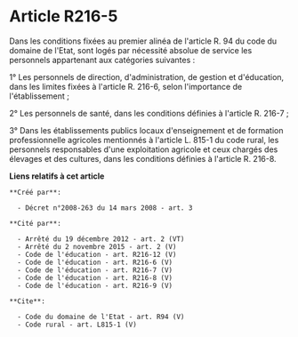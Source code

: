 # Article R216-5

Dans les conditions fixées au premier alinéa de l'article R. 94 du code du domaine de l'Etat, sont logés par nécessité
absolue de service les personnels appartenant aux catégories suivantes : 

1° Les personnels de direction, d'administration, de gestion et d'éducation, dans les limites fixées à l'article R. 216-6,
selon l'importance de l'établissement ; 

2° Les personnels de santé, dans les conditions définies à l'article R. 216-7 ; 

3° Dans les établissements publics locaux d'enseignement et de formation professionnelle agricoles mentionnés à l'article L.
815-1 du code rural, les personnels responsables d'une exploitation agricole et ceux chargés des élevages et des cultures,
dans les conditions définies à l'article R. 216-8.

**Liens relatifs à cet article**

	**Créé par**:

	  - Décret n°2008-263 du 14 mars 2008 - art. 3

	**Cité par**:

	  - Arrêté du 19 décembre 2012 - art. 2 (VT)
	  - Arrêté du 2 novembre 2015 - art. 2 (V)
	  - Code de l'éducation - art. R216-12 (V)
	  - Code de l'éducation - art. R216-6 (V)
	  - Code de l'éducation - art. R216-7 (V)
	  - Code de l'éducation - art. R216-8 (V)
	  - Code de l'éducation - art. R216-9 (V)

	**Cite**:

	  - Code du domaine de l'Etat - art. R94 (V)
	  - Code rural - art. L815-1 (V)
